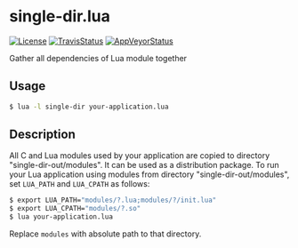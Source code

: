 # single-dir.lua

[![License][]](LICENSE)
[![TravisStatus][]][Travis]
[![AppVeyorStatus][]][AppVeyor]

Gather all dependencies of Lua module together

## Usage

```bash
$ lua -l single-dir your-application.lua
```

## Description

All C and Lua modules used by your application are copied to
directory "single-dir-out/modules". It can be used as a
distribution package. To run your Lua application using modules
from directory "single-dir-out/modules", set `LUA_PATH` and
`LUA_CPATH` as follows:

```bash
$ export LUA_PATH="modules/?.lua;modules/?/init.lua"
$ export LUA_CPATH="modules/?.so"
$ lua your-application.lua
```

Replace `modules` with absolute path to that directory.

[License]: http://img.shields.io/badge/License-MIT-brightgreen.svg
[Travis]: https://travis-ci.org/starius/single-dir.lua "Travis page"
[TravisStatus]: https://travis-ci.org/starius/single-dir.lua.svg
[AppVeyor]: https://ci.appveyor.com/project/starius/single-dir-lua "AppVeyor page"
[AppVeyorStatus]: https://ci.appveyor.com/api/projects/status/gkybptvp6vqjusgd?svg=true
